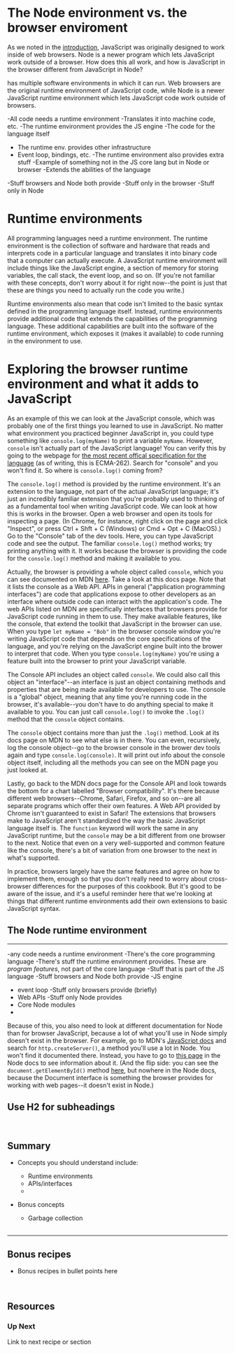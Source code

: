 # The Node environment vs. the browser enviroment

As we noted in the [introduction](https://github.com/bkager/Node-cookbook/blob/main/introduction.md), JavaScript was originally designed to work inside of web browsers. Node is a newer program which lets JavaScript work outside of a browser. How does this all work, and how is JavaScript in the browser different from JavaScript in Node?


has multiple software environments in which it can run. Web browsers are the original runtime environment of JavaScript code, while Node is a newer JavaScript runtime environment which lets JavaScript code work outside of browsers. 


-All code needs a runtime environment
 -Translates it into machine code, etc. 
-The runtime environment provides the JS engine
 -The code for the language itself
- The runtime env. provides other infrastructure
 - Event loop, bindings, etc. 
-The runtime environment also provides extra stuff 
 -Example of something not in the JS core lang but in Node or browser
 -Extends the abilities of the language

-Stuff browsers and Node both provide
-Stuff only in the browser
-Stuff only in Node



# Runtime environments

All programming languages need a runtime environment. The runtime environment is the collection of software and hardware that reads and interprets code in a particular language and translates it into binary code that a computer can actually execute. A JavaScript runtime environment will include things like the JavaScript engine, a section of memory for storing variables, the call stack, the event loop, and so on. (If you're not familiar with these concepts, don't worry about it for right now--the point is just that these are things you need to actually run the code you write.)

Runtime environments also mean that code isn't limited to the basic syntax defined in the programming language itself. Instead, runtime environments provide additional code that extends the capabilities of the programming language. These additional capabilities are built into the software of the runtime environment, which exposes it (makes it available) to code running in the environment to use. 

# Exploring the browser runtime environment and what it adds to JavaScript

As an example of this we can look at the JavaScript console, which was probably one of the first things you learned to use in JavaScript. No matter what environment you practiced beginner JavaScript in, you could type something like `console.log(myName)` to print a variable `myName`. However, `console` isn't actually part of the JavaScript language! You can verify this by going to the webpage for [the most recent offical specification for the language](https://tc39.es/ecma262/) (as of writing, this is ECMA-262). Search for "console" and you won't find it. So where is `console.log()` coming from?

The `console.log()` method is provided by the runtime environment. It's an extension to the language, not part of the actual JavaScript language; it's just an incredibly familiar extension that you're probably used to thinking of as a fundamental tool when writing JavaScript code. We can look at how this is works in the browser. Open a web browser and open its tools for inspecting a page. (In Chrome, for instance, right click on the page and click "Inspect", or press Ctrl + Shft + C (Windows) or Cmd + Opt + C (MacOS).) Go to the "Console" tab of the dev tools. Here, you can type JavaScript code and see the output. The familiar `console.log()` method works; try printing anything with it. It works because the browser is providing the code for the `console.log()` method and making it available to you. 

Actually, the browser is providing a whole object called `console`, which you can see documented on MDN [here](https://developer.mozilla.org/en-US/docs/Web/API/console). Take a look at this docs page. Note that it lists the console as a Web API. APIs in general ("application programming interfaces") are code that applications expose to other developers as an interface where outside code can interact with the application's code. The web APIs listed on MDN are specifically interfaces that browsers provide for JavaScript code running in them to use. They make available features, like the console, that extend the toolkit that JavaScript in the browser can use. When you type `let myName = "Bob"` in the browser console window you're writing JavaScript code that depends on the core specifications of the language, and you're relying on the JavaScript engine built into the brower to interpret that code. When you type `console.log(myName)` you're using a feature built into the browser to print your JavaScript variable.

The Console API includes an object called `console`. We could also call this object an "interface"--an interface is just an object containing methods and properties that are being made available for developers to use. The console is a "global" object, meaning that any time you're running code in the browser, it's available--you don't have to do anything special to make it available to you. You can just call `console.log()` to invoke the `.log()` method that the `console` object contains. 

The `console` object contains more than just the `.log()` method. Look at its docs page on MDN to see what else is in there. You can even, recursively, log the console object--go to the browser console in the brower dev tools again and type `console.log(console)`. It will print out info about the console object itself, including all the methods you can see on the MDN page you just looked at. 

Lastly, go back to the MDN docs page for the Console API and look towards the bottom for a chart labelled "Browser compatibility". It's there because different web browsers--Chrome, Safari, Firefox, and so on--are all separate programs which offer their own features. A Web API provided by Chrome isn't guaranteed to exist in Safari! The extensions that browsers make to JavaScript aren't standardized the way the basic JavaScript language itself is. The `function` keyword will work the same in any JavaScript runtime, but the `console` may be a bit different from one browser to the next. Notice that even on a very well-supported and common feature like the console, there's a bit of variation from one browser to the next in what's supported.

In practice, browsers largely have the same features and agree on how to implement them, enough so that you don't really need to worry about cross-browser differences for the purposes of this cookbook. But it's good to be aware of the issue, and it's a useful reminder here that we're looking at things that different runtime environments add their own extensions to basic JavaScript syntax. 

## The Node runtime environment





***


-any code needs a runtime environment
-There's the core programming language
-There's stuff the runtime environment provides. These are _program features_, not part of the core language
-Stuff that is part of the JS language
-Stuff browsers and Node both provide
 -JS engine
 - event loop
-Stuff only browsers provide (briefly)
 - Web APIs
-Stuff only Node provides
 - Core Node modules
 -  





Because of this, you also need to look at different documentation for Node than for browser JavaScript, because a lot of what you'll use in Node simply doesn't exist in the browser. For example, go to MDN's [JavaScript docs](https://developer.mozilla.org/en-US/docs/Web/JavaScript/Reference) and search for `http.createServer()`, a method you'll use a lot in Node. You won't find it documented there. Instead, you have to go to [this page](https://nodejs.org/docs/latest/api/http.html) in the Node docs to see information about it. (And the flip side: you can see the `document.getElementById()` method [here](https://developer.mozilla.org/en-US/docs/Web/API/Document/getElementById), but nowhere in the Node docs, because the Document interface is something the browser provides for working with web pages--it doesn't exist in Node.)


























































## Use H2 for subheadings


&nbsp;

## Summary 
* Concepts you should understand include:
  * Runtime environments
  * APIs/interfaces
  *  

* Bonus concepts
  * Garbage collection  
&nbsp;

___

## Bonus recipes

* Bonus recipes in bullet points here

 &nbsp;

## Resources

### Up Next

Link to next recipe or section
